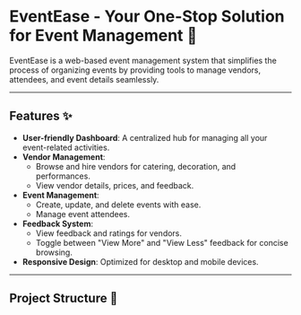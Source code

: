 # EventEase - Your One-Stop Solution for Event Management 🎉

EventEase is a web-based event management system that simplifies the process of organizing events by providing tools to manage vendors, attendees, and event details seamlessly.

---

## Features ✨

- **User-friendly Dashboard**: A centralized hub for managing all your event-related activities.
- **Vendor Management**: 
  - Browse and hire vendors for catering, decoration, and performances.
  - View vendor details, prices, and feedback.
- **Event Management**: 
  - Create, update, and delete events with ease.
  - Manage event attendees.
- **Feedback System**:
  - View feedback and ratings for vendors.
  - Toggle between "View More" and "View Less" feedback for concise browsing.
- **Responsive Design**: Optimized for desktop and mobile devices.

---

## Project Structure 📁


